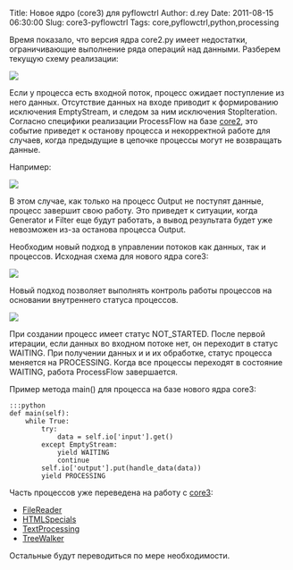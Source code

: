 Title: Новое ядро (core3) для pyflowctrl
Author: d.rey
Date: 2011-08-15 06:30:00
Slug: core3-pyflowctrl
Tags: core,pyflowctrl,python,processing

Время показало, что версия ядра core2.py имеет недостатки, ограничивающие выполнение ряда операций над данными. Разберем текущую схему реализации:

![](http://2.bp.blogspot.com/-QRViSOmpRnU/TkiQtacq_rI/AAAAAAAAAZE/ddm5pFYWtyk/s1600/core2-sheme.png)

Если у процесса есть входной поток, процесс ожидает поступление из него данных. Отсутствие данных на входе приводит к формированию исключения EmptyStream, и следом за ним исключения StopIteration. Согласно специфики реализации ProcessFlow на базе [core2](http://code.google.com/p/sources-ownport/source/browse/pyflowctrl/core2.py), это событие приведет к останову процесса и некорректной работе для случаев, когда предыдущие в цепочке процессы могут не возвращать данные.

Например:

![](http://2.bp.blogspot.com/-jYq0jspqF7c/TkiRbbDaWZI/AAAAAAAAAZM/ds-lJDYDgIE/s1600/core2-example.png)

В этом случае, как только на процесс Output  не поступят данные, процесс завершит свою работу. Это приведет к ситуации, когда Generator и Filter еще будут работать, а вывод результата будет уже невозможен из-за останова процесса Output.

Необходим новый подход в управлении потоков как данных, так и процессов. Исходная схема для нового ядра core3:

![](http://1.bp.blogspot.com/-LJMmb30ou5c/TkiRhJNK_6I/AAAAAAAAAZU/XxS02NOT29A/s1600/core3-sheme.png)

Новый подход позволяет выполнять контроль работы процессов на основании внутреннего статуса процессов. 

![](http://3.bp.blogspot.com/-0yuj-cq_1zY/TkiRmKtUa4I/AAAAAAAAAZc/gI3pijkDS6w/s1600/core3-process-status.png)

При создании процесс имеет статус NOT_STARTED. После первой итерации, если данных во входном потоке нет, он переходит в статус WAITING. При получении данных и и их обработке, статус процесса меняется на PROCESSING. Когда все процессы переходят в состояние WAITING, работа ProcessFlow завершается.

Пример метода main() для процесса на базе нового ядра core3: 

    :::python
    def main(self):
        while True:
            try:
                data = self.io['input'].get()
            except EmptyStream:
                yield WAITING
                continue
            self.io['output'].put(handle_data(data))
            yield PROCESSING

Часть процессов уже переведена на работу с [core3](http://code.google.com/p/sources-ownport/source/browse/pyflowctrl/core3.py):

- [FileReader](http://code.google.com/p/sources-ownport/source/browse/pyflowctrl/processes/filereader2.py)
- [HTMLSpecials](http://code.google.com/p/sources-ownport/source/browse/pyflowctrl/processes/htmlspecials2.py)
- [TextProcessing](http://code.google.com/p/sources-ownport/source/browse/pyflowctrl/processes/textprocessing2.py)
- [TreeWalker](http://code.google.com/p/sources-ownport/source/browse/pyflowctrl/processes/treewalker2.py)

Остальные будут переводиться по мере необходимости.


